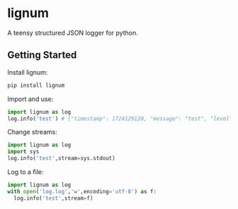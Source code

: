 # lignum
A teensy structured JSON logger for python.

## Getting Started
Install lignum:
```bash
pip install lignum
```
Import and use:
```python
import lignum as log
log.info('test') # {"timestamp": 1724129120, "message": "test", "level": "info"}
```
Change streams:
```python
import lignum as log
import sys
log.info('test',stream=sys.stdout)
```
Log to a file:
```python
import lignum as log
with open('log.log','w',encoding='utf-8') as f:
  log.info('test',stream=f) 
```
